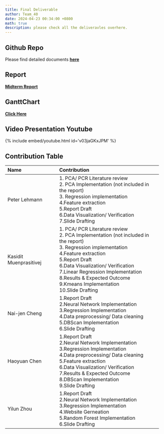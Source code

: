 ```yaml
---
title: Final Deliverable
author: Team_40
date: 2024-04-23 00:34:00 +0800
math: true
description: please check all the deliveravles overhere.
---
```

## Github Repo
Please find detailed documents [**here**](https://github.gatech.edu/yzhou851/7641Spr24/tree/main/final)

## Report
[**Midterm Report**](https://github.gatech.edu/yzhou851/7641Spr24/blob/main/final/Final%20Report.pdf)

## GanttChart
[**Click Here**](https://gtvault.sharepoint.com/:x:/s/7641_24Spr_Team/EXaH0dzKL8BNqfrSjzD0eVsBwr6ehh4JwSvDpdcKbXn0HQ?e=FVoRb4&wdOrigin=TEAMS-MAGLEV.p2p_ns.rwc&wdExp=TEAMS-TREATMENT&wdhostclicktime=1708715987857&web=1)

## Video Presentation Youtube 
{% include embed/youtube.html id='v03jaGKxJPM' %}

## Contribution Table

| Name                      | Contribution          | 
| :--------------------------- | :--------------- | 
| Peter Lehmann          | 1. PCA/ PCR Literature review<br>2. PCA Implementation (not included in the report)<br>3. Regression implementation<br>4.Feature extraction<br>5.Report Draft<br>6.Data Visualization/ Verification<br>7.Slide Drafting | 
| Kasidit Muenprasitivej | 1. PCA/ PCR Literature review<br>2. PCA Implementation (not included in the report)<br>3. Regression implementation<br>4.Feature extraction<br>5.Report Draft<br>6.Data Visualization/ Verification<br>7.Linear Regression Implementation<br>8.Results & Expected Outcome<br>9.Kmeans Implementation<br>10.Slide Drafting |     
| Nai-jen Cheng  | 1.Report Draft<br>2.Neural Network Implementation<br>3.Regression Implementation<br> 4.Data preprocessing/ Data cleaning<br> 5.DBScan Implementation<br>6.Slide Drafting |   
| Haoyuan Chen  | 1.Report Draft<br>2.Neural Network Implementation<br>3.Regression Implementation<br>4.Data preprocessing/ Data cleaning<br>5.Feature extraction<br>6.Data Visualization/ Verification<br>7.Results & Expected Outcome<br>8.DBScan Implementation<br>9.Slide Drafting |
| Yilun Zhou|1.Report Draft<br>2.Neural Network Implementation<br>3.Regression Implementation<br>4.Website Gerneation<br>5.Random Forest Implementation<br>6.Slide Drafting |